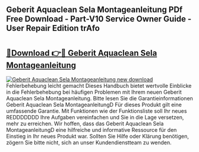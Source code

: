 ## Geberit Aquaclean Sela Montageanleitung PDf Free Download - Part-V10 Service Owner Guide - User Repair Edition trAfo

# <h2><a href="http://df7e5h.blite.top/?on=Geberit+Aquaclean+Sela+Montageanleitung">🔗Download 👉🔴 Geberit Aquaclean Sela Montageanleitung</a></h2>

[![Geberit Aquaclean Sela Montageanleitung new download](https://i.imgur.com/lujVjoI.png)](http://df7e5h.blite.top/?on=Geberit+Aquaclean+Sela+Montageanleitung)
Fehlerbehebung leicht gemacht Dieses Handbuch bietet wertvolle Einblicke in die Fehlerbehebung bei häufigen Problemen mit Ihrem neuen Geberit Aquaclean Sela Montageanleitung. Bitte lesen Sie die Garantieinformationen Geberit Aquaclean Sela MontageanleitungD Für dieses Produkt gilt eine umfassende Garantie. Mit Funktionen wie der Funktionsliste soll Ihr neues REDDDDDDD Ihre Aufgaben vereinfachen und Sie in die Lage versetzen, mehr zu erreichen. Wir hoffen, dass das Geberit Aquaclean Sela MontageanleitungD eine hilfreiche und informative Ressource für den Einstieg in Ihr neues Produkt war. Sollten Sie Hilfe oder Klärung benötigen, zögern Sie bitte nicht, sich an unser Kundendienstteam zu wenden.
